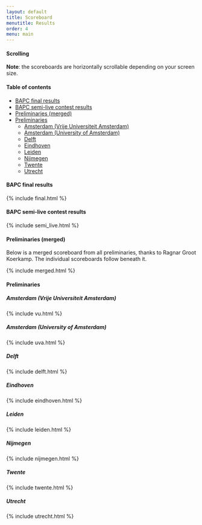 ```yaml
---
layout: default
title: Scoreboard
menutitle: Results
order: 4
menu: main
---
```


#### Scrolling

**Note**: the scoreboards are horizontally scrollable depending on your screen size.

#### Table of contents

- [BAPC final results](#bapc-final-results)
- [BAPC semi-live contest results](#bapc-semi-live-contest-results)
- [Preliminaries (merged)](#preliminaries-merged)
- [Preliminaries](#preliminaries)
  - [Amsterdam (Vrije Universiteit Amsterdam)](#amsterdam-vrije-universiteit-amsterdam)
  - [Amsterdam (University of Amsterdam)](#amsterdam-university-of-amsterdam)
  - [Delft](#delft)
  - [Eindhoven](#eindhoven)
  - [Leiden](#leiden)
  - [Nijmegen](#nijmegen)
  - [Twente](#twente)
  - [Utrecht](#utrecht)

#### BAPC final results

{% include final.html %}

#### BAPC semi-live contest results

{% include semi_live.html %}

#### Preliminaries (merged)

Below is a merged scoreboard from all preliminaries, thanks to Ragnar Groot Koerkamp. The individual scoreboards follow beneath it.

{% include merged.html %}

#### Preliminaries

##### Amsterdam (Vrije Universiteit Amsterdam)

{% include vu.html %}

##### Amsterdam (University of Amsterdam)

{% include uva.html %}

##### Delft

{% include delft.html %}

##### Eindhoven

{% include eindhoven.html %}

##### Leiden

{% include leiden.html %}

##### Nijmegen

{% include nijmegen.html %}

##### Twente

{% include twente.html %}

##### Utrecht

{% include utrecht.html %}

<link rel="stylesheet" href="assets/css/style_domjudge.css">
